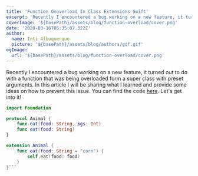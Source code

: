 ```yaml
---
title: 'Function Oveverload In Class Extensions Swift'
excerpt: 'Recently I encountered a bug working on a new feature, it turned out to do with a function that was being overloaded form a super class with preset arguments. In this article I will be sharing what I learned and provide some ideas on how to prevent this issue.'
coverImage: '${basePath}/assets/blog/function-overload/cover.png'
date: '2020-03-16T05:35:07.322Z'
author:
  name: Inti Albuquerque
  picture: '${basePath}/assets/blog/authors/gif.gif'
ogImage:
  url: '${basePath}/assets/blog/function-overload/cover.png'
---
```


Recently I encountered a bug working on a new feature, it turned out to do with a function that was being overloaded form a super class with preset arguments. In this article I will be sharing what I learned and provide some ideas on how to prevent this issue. You can find the code [here](https://github.com/intiMRA/Function-Overload-Swift/blob/main/Contents.swift). Let's get into it!

```swift
import Foundation

protocol Animal {
    func eat(food: String, kgs: Int)
    func eat(food: String)
}

extension Animal {
    func eat(food: String = "corn") {
        self.eat(food: food)
    }
}```
